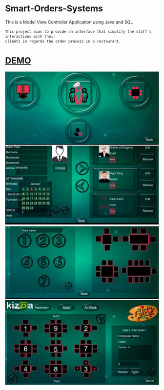 # Smart-Orders-Systems
This is a Model View Controller Application using Java and SQL

    This project aims to provide an interface that simplify the staff's interactions with their 
    clients in regards the order process in a restaurant. 

# [DEMO](https://www.youtube.com/watch?v=FVSCYez2KNg&t=8s&ab_channel=RaduPelinRaduPelin)

![Demo1](https://github.com/RaduPelin/Smart-Orders-Systems/blob/master/demo3.png)
![Demo2](https://github.com/RaduPelin/Smart-Orders-Systems/blob/master/demo2.png)
![Demo3](https://github.com/RaduPelin/Smart-Orders-Systems/blob/master/demo.png)
![Demo4](https://github.com/RaduPelin/Smart-Orders-Systems/blob/master/demo4.png)
